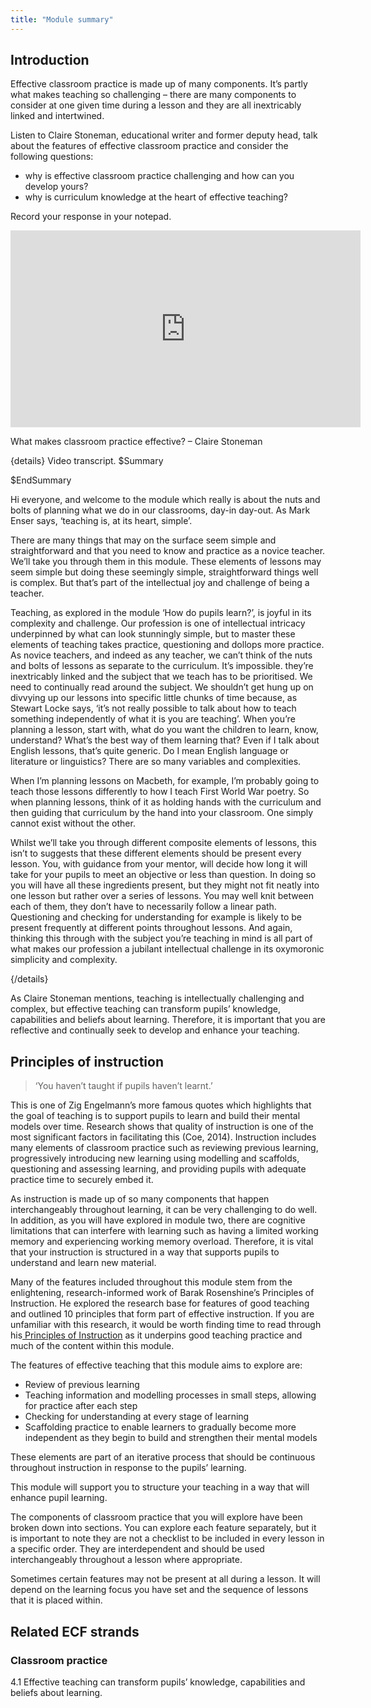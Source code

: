 ```yaml
---
title: "Module summary"
---
```


## Introduction

Effective classroom practice is made up of many components. It’s partly what makes teaching so challenging – there are many components to consider at one given time during a lesson and they are all inextricably linked and intertwined.

Listen to Claire Stoneman, educational writer and former deputy head, talk about the features of effective classroom practice and consider the following questions:

- why is effective classroom practice challenging and how can you develop
  yours?
- why is curriculum knowledge at the heart of effective teaching?

Record your response in your notepad.

<iframe width="560" height="315" src="https://www.youtube.com/embed/BfGBvCs0aHc" title="What makes classroom practice effective - Claire Stoneman - YouTube" frameborder="0" allow="accelerometer; autoplay; clipboard-write; encrypted-media; gyroscope; picture-in-picture; web-share" allowfullscreen></iframe>

What makes classroom practice effective? – Claire Stoneman

{details}
Video transcript.
$Summary

$EndSummary

Hi everyone, and welcome to the module which really is about the nuts and bolts of planning what we do in our classrooms, day-in day-out. As Mark Enser says, ‘teaching is, at its heart, simple’.

There are many things that may on the surface seem simple and straightforward and that you need to know and practice as a novice teacher. We’ll take you through them in this module. These elements of lessons may seem simple but doing these seemingly simple, straightforward things well is complex. But that’s part of the intellectual joy and challenge of being a teacher.

Teaching, as explored in the module ‘How do pupils learn?’, is joyful in its complexity and challenge. Our profession is one of intellectual intricacy underpinned by what can look stunningly simple, but to master these elements of teaching takes practice, questioning and dollops more practice. As novice teachers, and indeed as any teacher, we can’t think of the nuts and bolts of lessons as separate to the curriculum. It’s impossible. they’re inextricably linked and the subject that we teach has to be prioritised. We need to continually read around the subject. We shouldn’t get hung up on divvying up our lessons into specific little chunks of time because, as Stewart Locke says, ‘it’s not really possible to talk about how to teach something independently of what it is you are teaching’. When you’re planning a lesson, start with, what do you want the children to learn, know, understand? What’s the best way of them learning that? Even if I talk about English lessons, that’s quite generic. Do I mean English language or literature or linguistics? There are so many variables and complexities.

When I’m planning lessons on Macbeth, for example, I’m probably going to teach those lessons differently to how I teach First World War poetry. So when planning lessons, think of it as holding hands with the curriculum and then guiding that curriculum by the hand into your classroom. One simply cannot exist without the other.

Whilst we’ll take you through different composite elements of lessons, this isn’t to suggests that these different elements should be present every lesson. You, with guidance from your mentor, will decide how long it will take for your pupils to meet an objective or less than question. In doing so you will have all these ingredients present, but they might not fit neatly into one lesson but rather over a series of lessons. You may well knit between each of them, they don’t have to necessarily follow a linear path. Questioning and checking for understanding for example is likely to be present frequently at different points throughout lessons. And again, thinking this through with the subject you’re teaching in mind is all part of what makes our profession a jubilant intellectual challenge in its oxymoronic simplicity and complexity.

{/details}

As Claire Stoneman mentions, teaching is intellectually challenging and complex, but effective teaching can transform pupils’ knowledge, capabilities and beliefs about learning. Therefore, it is important that you are reflective and continually seek to develop and enhance your teaching.

## Principles of instruction

> ‘You haven’t taught if pupils haven’t learnt.’

This is one of Zig Engelmann’s more famous quotes which highlights that the goal of teaching is to support pupils to learn and build their mental models over time. Research shows that quality of instruction is one of the most significant factors in facilitating this (Coe, 2014). Instruction includes many elements of classroom practice such as reviewing previous learning, progressively introducing new learning using modelling and scaffolds, questioning and assessing learning, and providing pupils with adequate practice time to securely embed it.

As instruction is made up of so many components that happen interchangeably throughout learning, it can be very challenging to do well. In addition, as you will have explored in module two, there are cognitive limitations that can interfere with learning such as having a limited working memory and experiencing working memory overload. Therefore, it is vital that your instruction is structured in a way that supports pupils to understand and learn new material.

Many of the features included throughout this module stem from the enlightening, research-informed work of Barak Rosenshine’s Principles of Instruction. He explored the research base for features of good teaching and outlined 10 principles that form part of effective instruction. If you are unfamiliar with this research, it would be worth finding time to read through his[ Principles of Instruction](https://www.aft.org/sites/default/files/periodicals/Rosenshine.pdf) as it underpins good teaching practice and much of the content within this module.

The features of effective teaching that this module aims to explore are:

- Review of previous learning
- Teaching information and modelling processes in small steps, allowing for practice after each step
- Checking for understanding at every stage of learning
- Scaffolding practice to enable learners to gradually become more independent as they begin to build and strengthen their mental models

These elements are part of an iterative process that should be continuous throughout instruction in response to the pupils’ learning.

This module will support you to structure your teaching in a way that will enhance pupil learning.

The components of classroom practice that you will explore have been broken down into sections. You can explore each feature separately, but it is important to note they are not a checklist to be included in every lesson in a specific order. They are interdependent and should be used interchangeably throughout a lesson where appropriate.

Sometimes certain features may not be present at all during a lesson. It will depend on the learning focus you have set and the sequence of lessons that it is placed within.

## Related ECF strands

### Classroom practice

4.1 Effective teaching can transform pupils’ knowledge, capabilities and beliefs about learning.
